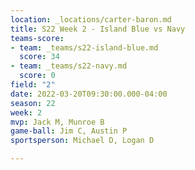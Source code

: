 ```yaml
---
location: _locations/carter-baron.md
title: S22 Week 2 - Island Blue vs Navy
teams-score:
- team: _teams/s22-island-blue.md
  score: 34
- team: _teams/s22-navy.md
  score: 0
field: "2"
date: 2022-03-20T09:30:00.000-04:00
season: 22
week: 2
mvp: Jack M, Munroe B
game-ball: Jim C, Austin P
sportsperson: Michael D, Logan D

---
```

